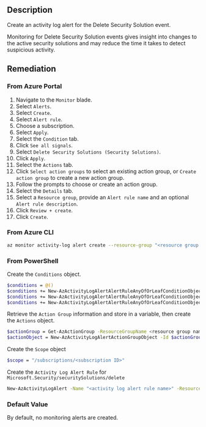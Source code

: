 ## Description

Create an activity log alert for the Delete Security Solution event.

Monitoring for Delete Security Solution events gives insight into changes to the active security solutions and may reduce the time it takes to detect suspicious activity.

## Remediation

### From Azure Portal

1. Navigate to the `Monitor` blade.
2. Select `Alerts`.
3. Select `Create`.
4. Select `Alert rule`.
5. Choose a subscription.
6. Select `Apply`.
7. Select the `Condition` tab.
8. Click `See all signals`.
9. Select `Delete Security Solutions (Security Solutions)`.
10. Click `Apply`.
11. Select the `Actions` tab.
12. Click `Select action groups` to select an existing action group, or `Create action group` to create a new action group.
13. Follow the prompts to choose or create an action group.
14. Select the `Details` tab.
15. Select a `Resource group`, provide an `Alert rule name` and an optional `Alert rule description`.
16. Click `Review + create`.
17. Click `Create`.

### From Azure CLI

```bash
az monitor activity-log alert create --resource-group "<resource group name>" --condition category=Administrative and operationName=Microsoft.Security/securitySolutions/delete and level=<verbose | information | warning | error | critical> --scope "/subscriptions/<subscription ID>" --name "<activity log rule name>" --subscription <subscription id> --action-group <action group ID>
```

### From PowerShell

Create the `Conditions` object.

```bash
$conditions = @()
$conditions += New-AzActivityLogAlertAlertRuleAnyOfOrLeafConditionObject -Equal Administrative -Field category
$conditions += New-AzActivityLogAlertAlertRuleAnyOfOrLeafConditionObject -Equal Microsoft.Security/securitySolutions/delete -Field operationName
$conditions += New-AzActivityLogAlertAlertRuleAnyOfOrLeafConditionObject -Equal Verbose -Field level
```

Retrieve the `Action Group` information and store in a variable, then create the `Actions` object.

```bash
$actionGroup = Get-AzActionGroup -ResourceGroupName <resource group name> -Name <action group name>
$actionObject = New-AzActivityLogAlertActionGroupObject -Id $actionGroup.Id
```

Create the `Scope` object

```bash
$scope = "/subscriptions/<subscription ID>"
```

Create the `Activity Log Alert Rule` for `Microsoft.Security/securitySolutions/delete`

```bash
New-AzActivityLogAlert -Name "<activity log alert rule name>" -ResourceGroupName "<resource group name>" -Condition $conditions -Scope $scope -Location global -Action $actionObject -Subscription <subscription ID> -Enabled $true
```

### Default Value

By default, no monitoring alerts are created.
